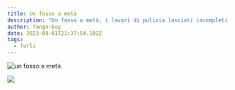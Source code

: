 ```yaml
---
title: Un fosso a metà
description: "Un fosso a metà, i lavori di pulizia lasciati incompleti come vanno gestiti? "
author: fango-boy
date: 2023-08-01T21:37:54.102Z
tags:
  - forli
---
```

![](/static/img/fosso-a-meta-1.jpg "un fosso a metà")

![](/static/img/fosso-a-meta-2.jpg)